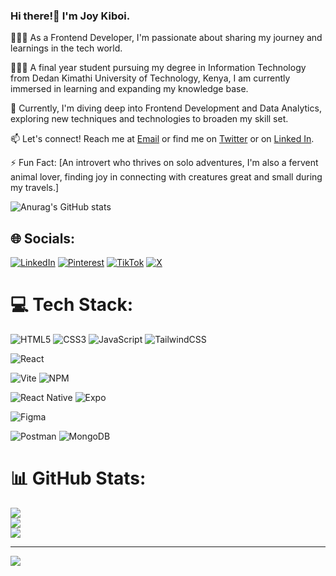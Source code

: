 ### Hi there!👋 I'm Joy Kiboi.

👩🏻‍💻 As a Frontend Developer, I'm passionate about sharing my journey and learnings in the tech world.


👩🏻‍🎓 A final year student pursuing my degree in Information Technology from Dedan Kimathi University of Technology, Kenya, I am currently immersed in learning and expanding my knowledge base.

💭 Currently, I'm diving deep into Frontend Development and Data Analytics, exploring new techniques and technologies to broaden my skill set.

📫 Let's connect! Reach me at [Email](zaki.dev22@gmail.com) or find me on [Twitter](https://twitter.com/Joy_Kiboi) or on [Linked In](https://www.linkedin.com/in/joy-kiboi-917661278/).

⚡ Fun Fact: [An introvert who thrives on solo adventures, I'm also a fervent animal lover, finding joy in connecting with creatures great and small during my travels.]

![Anurag's GitHub stats](https://github-readme-stats.vercel.app/api?username=Muthonikiboi&show_icons=true&theme=midnight-purple)


## 🌐 Socials:
[![LinkedIn](https://img.shields.io/badge/LinkedIn-%230077B5.svg?logo=linkedin&logoColor=white)](https://linkedin.com/in/JoyKiboi) [![Pinterest](https://img.shields.io/badge/Pinterest-%23E60023.svg?logo=Pinterest&logoColor=white)](https://pinterest.com/ZakiDev) [![TikTok](https://img.shields.io/badge/TikTok-%23000000.svg?logo=TikTok&logoColor=white)](https://tiktok.com/@zakikiboi) [![X](https://img.shields.io/badge/X-black.svg?logo=X&logoColor=white)](https://x.com/JoyKiboi) 

# 💻 Tech Stack:
![HTML5](https://img.shields.io/badge/html5-%23E34F26.svg?style=for-the-badge&logo=html5&logoColor=white) 
![CSS3](https://img.shields.io/badge/css3-%231572B6.svg?style=for-the-badge&logo=css3&logoColor=white) 
![JavaScript](https://img.shields.io/badge/javascript-%23323330.svg?style=for-the-badge&logo=javascript&logoColor=%23F7DF1E) 
![TailwindCSS](https://img.shields.io/badge/tailwindcss-%2338B2AC.svg?style=for-the-badge&logo=tailwind-css&logoColor=white) 
<!-- ![AWS](https://img.shields.io/badge/AWS-%23FF9900.svg?style=for-the-badge&logo=amazon-aws&logoColor=white) -->
![React](https://img.shields.io/badge/react-%2320232a.svg?style=for-the-badge&logo=react&logoColor=%2361DAFB) 
<!-- ![Redux](https://img.shields.io/badge/redux-%23593d88.svg?style=for-the-badge&logo=redux&logoColor=white) 
![React Router](https://img.shields.io/badge/React_Router-CA4245?style=for-the-badge&logo=react-router&logoColor=white) 
![React Hook Form](https://img.shields.io/badge/React%20Hook%20Form-%23EC5990.svg?style=for-the-badge&logo=reacthookform&logoColor=white) -->
![Vite](https://img.shields.io/badge/vite-%23646CFF.svg?style=for-the-badge&logo=vite&logoColor=white) 
![NPM](https://img.shields.io/badge/NPM-%23CB3837.svg?style=for-the-badge&logo=npm&logoColor=white) 
<!-- ![NodeJS](https://img.shields.io/badge/node.js-6DA55F?style=for-the-badge&logo=node.js&logoColor=white) -->
<!-- ![Nodemon](https://img.shields.io/badge/NODEMON-%23323330.svg?style=for-the-badge&logo=nodemon&logoColor=%BBDEAD) -->
![React Native](https://img.shields.io/badge/react_native-%2320232a.svg?style=for-the-badge&logo=react&logoColor=%2361DAFB) 
![Expo](https://img.shields.io/badge/expo-1C1E24?style=for-the-badge&logo=expo&logoColor=#D04A37) 
<!-- ![Express.js](https://img.shields.io/badge/express.js-%23404d59.svg?style=for-the-badge&logo=express&logoColor=%2361DAFB) -->
<!-- ![Vercel](https://img.shields.io/badge/vercel-%23000000.svg?style=for-the-badge&logo=vercel&logoColor=white) -->

<!--![Python](https://img.shields.io/badge/python-3670A0?style=for-the-badge&logo=python&logoColor=ffdd54) 
![Keras](https://img.shields.io/badge/Keras-%23D00000.svg?style=for-the-badge&logo=Keras&logoColor=white) 
![Pandas](https://img.shields.io/badge/pandas-%23150458.svg?style=for-the-badge&logo=pandas&logoColor=white) 
![TensorFlow](https://img.shields.io/badge/TensorFlow-%23FF6F00.svg?style=for-the-badge&logo=TensorFlow&logoColor=white) 
![NumPy](https://img.shields.io/badge/numpy-%23013243.svg?style=for-the-badge&logo=numpy&logoColor=white) 
![scikit-learn](https://img.shields.io/badge/scikit--learn-%23F7931E.svg?style=for-the-badge&logo=scikit-learn&logoColor=white) 
![Matplotlib](https://img.shields.io/badge/Matplotlib-%23ffffff.svg?style=for-the-badge&logo=Matplotlib&logoColor=black) -->
<!-- ![Docker](https://img.shields.io/badge/docker-%230db7ed.svg?style=for-the-badge&logo=docker&logoColor=white) -->
![Figma](https://img.shields.io/badge/figma-%23F24E1E.svg?style=for-the-badge&logo=figma&logoColor=white) 
<!-- ![Swagger](https://img.shields.io/badge/-Swagger-%23Clojure?style=for-the-badge&logo=swagger&logoColor=white) -->
<!--![Power Bi](https://img.shields.io/badge/power_bi-F2C811?style=for-the-badge&logo=powerbi&logoColor=black) 
![Jest](https://img.shields.io/badge/-jest-%23C21325?style=for-the-badge&logo=jest&logoColor=white)--> 
![Postman](https://img.shields.io/badge/Postman-FF6C37?style=for-the-badge&logo=postman&logoColor=white) 
![MongoDB](https://img.shields.io/badge/MongoDB-%234ea94b.svg?style=for-the-badge&logo=mongodb&logoColor=white)
# 📊 GitHub Stats:
![](https://github-readme-stats.vercel.app/api?username=Muthonikiboi&theme=dark&hide_border=false&include_all_commits=false&count_private=false)<br/>
![](https://github-readme-streak-stats.herokuapp.com/?user=Muthonikiboi&theme=dark&hide_border=false)<br/>
![](https://github-readme-stats.vercel.app/api/top-langs/?username=Muthonikiboi&theme=dark&hide_border=false&include_all_commits=false&count_private=false&layout=compact)

---
[![](https://visitcount.itsvg.in/api?id=Muthonikiboi&icon=0&color=0)](https://visitcount.itsvg.in)

<!-- Proudly created with GPRM ( https://gprm.itsvg.in ) -->
